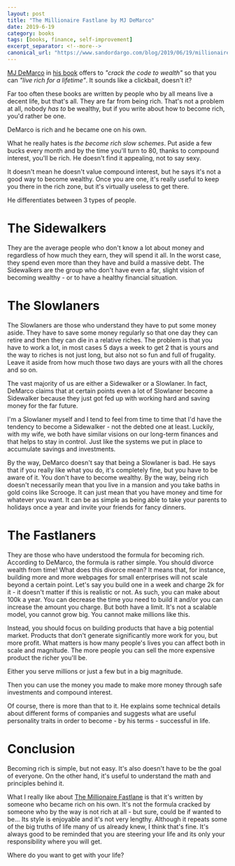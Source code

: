 ```yaml
---
layout: post
title: "The Millionaire Fastlane by MJ DeMarco"
date: 2019-6-19
category: books
tags: [books, finance, self-improvement]
excerpt_separator: <!--more-->
canonical_url: "https://www.sandordargo.com/blog/2019/06/19/millionaire-fastlane"
---
```

[MJ DeMarco](https://www.mjdemarco.com/) in [his book](https://amzn.to/2XHPsZ7) offers to _"crack the code to wealth"_ so that you can _"live rich for a lifetime"_. It sounds like a clickbait, doesn't it?
<!--more-->
Far too often these books are written by people who by all means live a decent life, but that's all. They are far from being rich. That's not a problem at all, nobody _has to_ be wealthy, but if you write about how to become rich, you'd rather be one.

DeMarco is rich and he became one on his own.

What he really hates is _the become rich slow schemes_. Put aside a few bucks every month and by the time you'll turn to 80, thanks to compound interest, you'll be rich. He doesn't find it appealing, not to say sexy.

It doesn't mean he doesn't value compound interest, but he says it's not a good way to become wealthy. Once you are one, it's really useful to keep you there in the rich zone, but it's virtually useless to get there.

He differentiates between 3 types of people.

# The Sidewalkers

They are the average people who don't know a lot about money and regardless of how much they earn, they will spend it all. In the worst case, they spend even more than they have and build a massive debt. The Sidewalkers are the group who don't have even a far, slight vision of becoming wealthy - or to have a healthy financial situation.

# The Slowlaners

The Slowlaners are those who understand they have to put some money aside. They have to save some money regularly so that one day they can retire and then they can die in a relative riches. The problem is that you have to work a lot, in most cases 5 days a week to get 2 that is yours and the way to riches is not just long, but also not so fun and full of frugality. Leave it aside from how much those two days are yours with all the chores and so on.

The vast majority of us are either a Sidewalker or a Slowlaner. In fact, DeMarco claims that at certain points even a lot of Slowlaner become a Sidewalker because they just got fed up with working hard and saving money for the far future.

I'm a Slowlaner myself and I tend to feel from time to time that I'd have the tendency to become a Sidewalker - not the debted one at least. Luckily, with my wife, we both have similar visions on our long-term finances and that helps to stay in control. Just like the systems we put in place to accumulate savings and investments.

By the way, DeMarco doesn't say that being a Slowlaner is bad. He says that if you really like what you do, it's completely fine, but you have to be aware of it. You don't have to become wealthy. By the way, being rich doesn't necessarily mean that you live in a mansion and you take baths in gold coins like Scrooge. It can just mean that you have money and time for whatever you want. It can be as simple as being able to take your parents to holidays once a year and invite your friends for fancy dinners.

# The Fastlaners

They are those who have understood the formula for becoming rich. According to DeMarco, the formula is rather simple. You should divorce wealth from time! What does this divorce mean? It means that, for instance, building more and more webpages for small enterprises will not scale beyond a certain point. Let's say you build one in a week and charge 2k for it - it doesn't matter if this is realistic or not. As such, you can make about 100k a year. You can decrease the time you need to build it and/or you can increase the amount you charge. But both have a limit. It's not a scalable model, you cannot grow big. You cannot make millions like this.

Instead, you should focus on building products that have a big potential market. Products that don't generate significantly more work for you, but more profit. What matters is how many people's lives you can affect both in scale and magnitude. The more people you can sell the more expensive product the richer you'll be.

Either you serve millions or just a few but in a big magnitude.

Then you can use the money you made to make more money through safe investments and compound interest.

Of course, there is more than that to it. He explains some technical details about different forms of companies and suggests what are useful personality traits in order to become - by his terms - successful in life.

# Conclusion

Becoming rich is simple, but not easy. It's also doesn't have to be the goal of everyone. On the other hand, it's useful to understand the math and principles behind it.

What I really like about [The Millionaire Fastlane](https://amzn.to/2XHPsZ7) is that it's written by someone who became rich on his own. It's not the formula cracked by someone who by the way is not rich at all - but sure, could be if wanted to be... Its style is enjoyable and it's not very lengthy. Although it repeats some of the big truths of life many of us already knew, I think that's fine. It's always good to be reminded that you are steering your life and its only your responsibility where you will get.

Where do you want to get with your life?